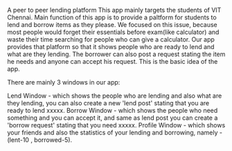 A peer to peer lending platform This app mainly targets the students of VIT Chennai. Main function of this app is to provide a paltform for students to lend and borrow items as they please. We focused on this issue, because most people would forget their essentials before exam(like calculator) and waste their time searching for people who can give a calculator. Our app provides that platform so that it shows people who are ready to lend and what are they lending. The borrower can also post a request stating the item he needs and anyone can accept his request. This is the basic idea of the app.

There are mainly 3 windows in our app:

Lend Window - which shows the people who are lending and also what are they lending, you can also create a new 'lend post' stating that you are ready to lend xxxxx.
Borrow Window - which shows the people who need something and you can accept it, and same as lend post you can create a 'borrow request' stating that you need xxxxx.
Profile Window - which shows your friends and also the statistics of your lending and borrowing, namely - (lent-10 , borrowed-5).

